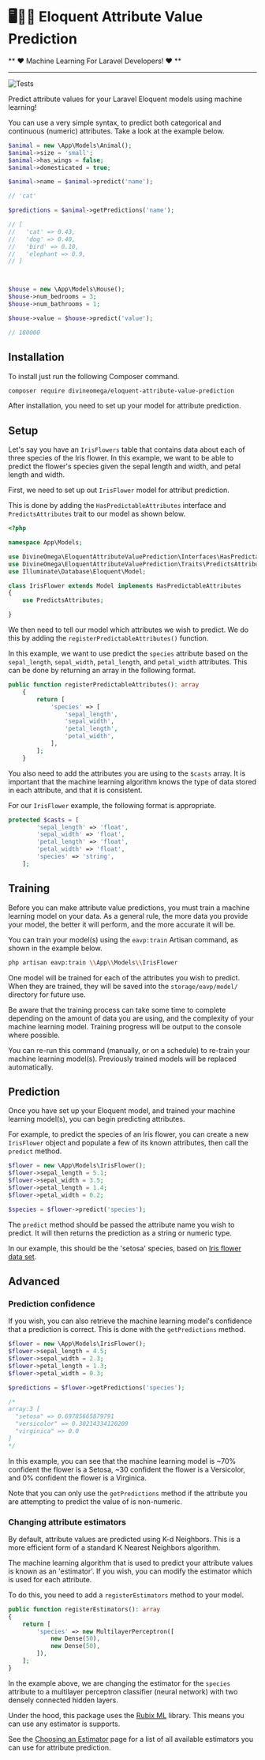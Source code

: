 # 🖥️🧠💪 Eloquent Attribute Value Prediction

** ❤️ Machine Learning For Laravel Developers! ❤️ **

---

![Tests](https://github.com/DivineOmega/eloquent-attribute-value-prediction/workflows/Tests/badge.svg)

Predict attribute values for your Laravel Eloquent models using machine learning!

You can use a very simple syntax, to predict both categorical and continuous (numeric) attributes.
Take a look at the example below.

```php
$animal = new \App\Models\Animal();
$animal->size = 'small';
$animal->has_wings = false;
$animal->domesticated = true;

$animal->name = $animal->predict('name');

// 'cat'

$predictions = $animal->getPredictions('name');

// [
//   'cat' => 0.43,
//   'dog' => 0.40,
//   'bird' => 0.10,
//   'elephant => 0.9,
// ]



$house = new \App\Models\House();
$house->num_bedrooms = 3;
$house->num_bathrooms = 1;

$house->value = $house->predict('value');

// 180000
```

## Installation

To install just run the following Composer command.

```bash
composer require divineomega/eloquent-attribute-value-prediction
```

After installation, you need to set up your model for attribute prediction.

## Setup

Let's say you have an `IrisFlowers` table that contains data about each of 
three species of the Iris flower. In this example, we want to be able to 
predict the flower's species given the sepal length and width, and 
petal length and width.

First, we need to set up out `IrisFlower` model for attribut prediction.

This is done by adding the `HasPredictableAttributes` interface and 
`PredictsAttributes` trait to our model as shown below.

```php
<?php

namespace App\Models;

use DivineOmega\EloquentAttributeValuePrediction\Interfaces\HasPredictableAttributes;
use DivineOmega\EloquentAttributeValuePrediction\Traits\PredictsAttributes;
use Illuminate\Database\Eloquent\Model;

class IrisFlower extends Model implements HasPredictableAttributes
{
    use PredictsAttributes;

}
``` 

We then need to tell our model which attributes we wish to predict. We do this
by adding the `registerPredictableAttributes()` function. 

In this example, we want to use predict the `species` attribute based on the 
`sepal_length`, `sepal_width`, `petal_length`, and `petal_width` attributes.
This can be done by returning an array in the following format.

```php
public function registerPredictableAttributes(): array
    {
        return [
            'species' => [
                'sepal_length',
                'sepal_width',
                'petal_length',
                'petal_width',
            ],
        ];
    }
```

You also need to add the attributes you are using to the `$casts` array. 
It is important that the machine learning algorithm knows the type of data
stored in each attribute, and that it is consistent.

For our `IrisFlower` example, the following format is appropriate.

```php
protected $casts = [
        'sepal_length' => 'float',
        'sepal_width' => 'float',
        'petal_length' => 'float',
        'petal_width' => 'float',
        'species' => 'string',
    ];
``` 

## Training

Before you can make attribute value predictions, you must train a machine 
learning model on your data. As a general rule, the more data you provide
your model, the better it will perform, and the more accurate it will be.

You can train your model(s) using the `eavp:train` Artisan command, as shown
in the example below.

```bash
php artisan eavp:train \\App\\Models\\IrisFlower
```

One model will be trained for each of the attributes you wish to predict. When
they are trained, they will be saved into the `storage/eavp/model/` directory
for future use.

Be aware that the training process can take some time to complete depending 
on the amount of data you are using, and the complexity of your machine 
learning model. Training progress will be output to the console where possible.

You can re-run this command (manually, or on a schedule) to re-train your 
machine learning model(s). Previously trained models will be replaced 
automatically. 

## Prediction

Once you have set up your Eloquent model, and trained your machine learning 
model(s), you can begin predicting attributes.

For example, to predict the species of an Iris flower, you can create a new
`IrisFlower` object and populate a few of its known attributes, then call the
`predict` method.

```php
$flower = new \App\Models\IrisFlower();
$flower->sepal_length = 5.1;
$flower->sepal_width = 3.5;
$flower->petal_length = 1.4;
$flower->petal_width = 0.2;

$species = $flower->predict('species');  
```

The `predict` method should be passed the attribute name you wish to predict.
It will then returns the prediction as a string or numeric type. 

In our example, this should be the 'setosa'
species, based on [Iris flower data set](https://en.wikipedia.org/wiki/Iris_flower_data_set).

## Advanced

### Prediction confidence

If you wish, you can also retrieve the machine learning model's
confidence that a prediction is correct. This is done with the `getPredictions`
method.

```php
$flower = new \App\Models\IrisFlower();
$flower->sepal_length = 4.5;
$flower->sepal_width = 2.3;
$flower->petal_length = 1.3;
$flower->petal_width = 0.3;

$predictions = $flower->getPredictions('species');

/*
array:3 [
  "setosa" => 0.69785665879791
  "versicolor" => 0.30214334120209
  "virginica" => 0.0
]
*/
```

In this example, you can see that the machine learning model is ~70% confident
the flower is a Setosa, ~30 confident the flower is a Versicolor, and 0% 
confident the flower is a Virginica.

Note that you can only use the `getPredictions` method if the attribute you are
attempting to predict the value of is non-numeric. 

### Changing attribute estimators

By default, attribute values are predicted using K-d Neighbors. 
This is a more efficient form of a standard K Nearest Neighbors algorithm.

The machine learning algorithm that is used to predict your attribute values
is known as an 'estimator'. If you wish, you can modify the estimator which
is used for each attribute.

To do this, you need to add a `registerEstimators` method to your model.

```php
public function registerEstimators(): array
{
    return [
        'species' => new MultilayerPerceptron([
            new Dense(50),
            new Dense(50),
        ]),
    ];
}
```

In the example above, we are changing the estimator for the `species` attribute
to a multilayer perceptron classifier (neural network) with two densely connected 
hidden layers.

Under the hood, this package uses the [Rubix ML](https://rubixml.com/) library.
This means you can use any estimator is supports.

See the [Choosing an Estimator](https://docs.rubixml.com/en/latest/choosing-an-estimator.html)
page for a list of all available estimators you can use for attribute prediction.

